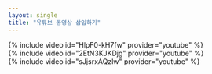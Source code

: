 ```yaml
---
layout: single
title: "유튜브 동영상 삽입하기"
---
```


{% include video id="HlpF0-kH7fw" provider="youtube" %}  
{% include video id="2EtN3KJKDjg" provider="youtube" %}  
{% include video id="sJjsrxAQzlw" provider="youtube" %}  
